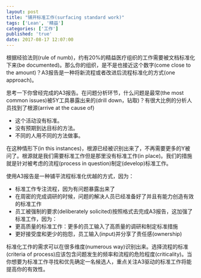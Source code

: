 ```yaml
---
layout: post
title: "铺开标准工作(surfacing standard work)"
tags: ['Lean', '精益']
categories: ['工作']
published: 'true'
date: 2017-08-17 12:07:00
---
```

根据经验法则(rule of numb)，约有20%的精益医疗组织的工作需要被文档标准化下来(be documented)。那么你的组织，是不是也接近这个数字(come close to the amount)？A3报告是一种将新流程或者改进后流程标准化的方式(one approach)。
&nbsp;

思考一下你曾经完成的A3报告。在问题分析环节，什么问题是最常(the most common issues)被5Y工具暴露出来的(drill down，钻取)？有很大比例的分析人员找到了根源(arrive at the cause of)

- 这个活动没有标准。
- 没有预期到达目标的方法。
- 不同的人用不同的方法做事。


在这种情形下(in this instances)，根源已经被识别出来了，不再需要更多的Y被问了。根源就是我们需要标准工作但是那里没有标准工作(in place)。我们的措施就是针对被考虑的流程(process in question)制定(develop)标准工作。
&nbsp;

使用A3报告是一种铺平流程标准化优越的方式，因为：

- 标准工作专注流程，因为有问题暴露出来了
- 在周密的完成调研的时候，问题的解决人员已经准备好了并且有能力创造有效的标准工作
- 员工被强制的要求(deliberately solicited)按照格式去完成A3报告，这加强了标准工作，因为：
- 更高质量的标准工作：更多的员工输入了高质量的调研和制定标准措施
- 更好接受度和更少的抱怨，员工输入(input)并分享了责任感(ownership)
 

标准化工作的需求可以在很多维度(numerous way)识别出来。选择流程的标准(criteria of process)应该包含问题发生的频率和流程的危险程度(criticality)。当你想要为标准工作寻找和优先确定一名候选人，重点关注A3驱动的标准工作将能提高你的有效性。